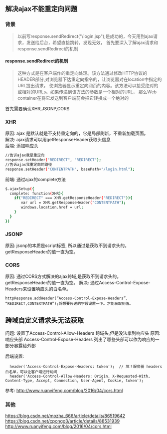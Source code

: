 ## 解决ajax不能重定向问题

### 背景
> 以前写response.sendRedirect("/login.jsp");是成功的，今天用到ajax请求，发送给后台，希望直接跳转，发现无效，
> 首先要深入了解ajax请求和response.sendRedirect的机制
#### response.sendRedirect的机制
> 这种方式是在客户端作的重定向处理。该方法通过修改HTTP协议的HEADER部分,对浏览器下达重定向指令的，让浏览器对在location中指定的URL提出请求，
> 使浏览器显示重定向网页的内容。该方法可以接受绝对的或相对的URLs。如果传递到该方法的参数是一个相对的URL，
> 那么Web container在将它发送到客户端前会把它转换成一个绝对的

首先需要确认XHR,JSONP,CORS

### XHR
原因: ajax 是默认就是不支持重定向的，它是局部刷新，不重新加载页面。  
解决: ajax请求可以用getResponseHeader获取头信息  
后端: 添加响应头
```bash
//告诉ajax我是重定向
response.setHeader("REDIRECT", "REDIRECT");
//告诉ajax我重定向的路径
response.setHeader("CONTENTPATH", basePath+"/login.html");

```
前端: 通过ajax的complete方法
```bash
$.ajaxSetup({
  complete: function(XHR){
    if("REDIRECT" === XHR.getResponseHeader("REDIRECT")){
       var url = XHR.getResponseHeader("CONTENTPATH");
       windows.location.href = url; 
    }
  }
})
```

### JSONP
原因: jsonp的本质是script标签, 所以通过是获取不到请求头的。getResponseHeader的值一直为空。

### CORS
原因: 通过CORS方式解决的ajax跨域,是获取不到请求头的。getResponseHeader的值一直为空。
解决: 通过Access-Control-Expose-Headers来设置响应头的白名单。
```
httpResponse.addHeader(“Access-Control-Expose-Headers”, “REDIRECT,CONTEXTPATH”);将想要传递的字段设置一下。才能获取到值。
```

## 跨域自定义请求头无法获取
问题: 设置了Access-Control-Allow-Headers 跨域头,但是没法拿到响应头
原因: 响应头部 Access-Control-Expose-Headers 列出了哪些头部可以作为响应的一部分暴露给外部

后端设置:
```
  header('Access-Control-Expose-Headers: token');  // 坑！服务器 headers 白名单，可以让客户端进行访问
  header('Access-Control-Allow-Headers: Origin, X-Requested-With, Content-Type, Accept, Connection, User-Agent, Cookie, token');
```
参考: http://www.ruanyifeng.com/blog/2016/04/cors.html


### 其他
https://blog.csdn.net/mozha_666/article/details/86519642
https://blog.csdn.net/cpongo3/article/details/88531939
http://www.ruanyifeng.com/blog/2016/04/cors.html


